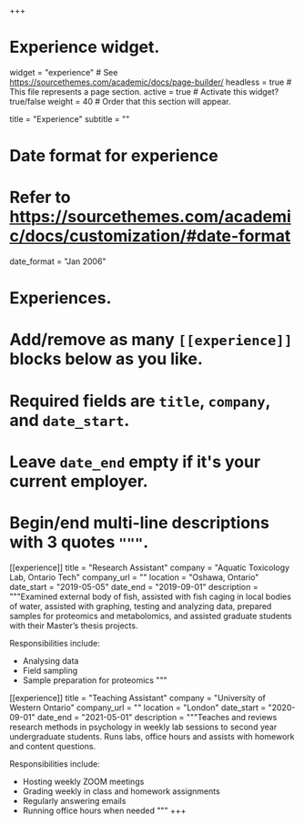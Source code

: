 +++
# Experience widget.
widget = "experience"  # See https://sourcethemes.com/academic/docs/page-builder/
headless = true  # This file represents a page section.
active = true  # Activate this widget? true/false
weight = 40  # Order that this section will appear.

title = "Experience"
subtitle = ""

# Date format for experience
#   Refer to https://sourcethemes.com/academic/docs/customization/#date-format
date_format = "Jan 2006"

# Experiences.
#   Add/remove as many `[[experience]]` blocks below as you like.
#   Required fields are `title`, `company`, and `date_start`.
#   Leave `date_end` empty if it's your current employer.
#   Begin/end multi-line descriptions with 3 quotes `"""`.
[[experience]]
  title = "Research Assistant"
  company = "Aquatic Toxicology Lab, Ontario Tech"
  company_url = ""
  location = "Oshawa, Ontario"
  date_start = "2019-05-05"
  date_end = "2019-09-01"
  description = """Examined external body of fish, assisted with fish caging in local bodies of water, assisted with graphing, testing and
analyzing data, prepared samples for proteomics and metabolomics, and assisted graduate students with their Master’s thesis projects.

  Responsibilities include:
  
  * Analysing data
  * Field sampling
  * Sample preparation for proteomics
  """

[[experience]]
  title = "Teaching Assistant"
  company = "University of Western Ontario"
  company_url = ""
  location = "London"
  date_start = "2020-09-01"
  date_end = "2021-05-01"
  description = """Teaches and reviews research methods in psychology in weekly lab sessions to second year undergraduate students. Runs labs, office hours and assists with homework and content questions.

  Responsibilities include:
  
  * Hosting weekly ZOOM meetings
  * Grading weekly in class and homework assignments 
  * Regularly answering emails
  * Running office hours when needed
  """
+++
